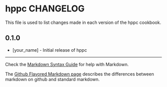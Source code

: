 hppc CHANGELOG
==============

This file is used to list changes made in each version of the hppc cookbook.

0.1.0
-----
- [your_name] - Initial release of hppc

- - -
Check the [Markdown Syntax Guide](http://daringfireball.net/projects/markdown/syntax) for help with Markdown.

The [Github Flavored Markdown page](http://github.github.com/github-flavored-markdown/) describes the differences between markdown on github and standard markdown.
